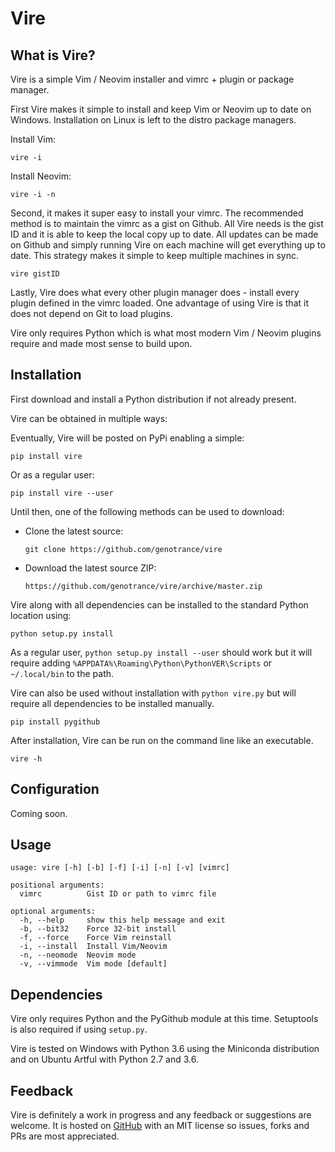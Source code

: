 # Vire

## What is Vire?
Vire is a simple Vim / Neovim installer and vimrc + plugin or package manager.

First Vire makes it simple to install and keep Vim or Neovim up to date on 
Windows. Installation on Linux is left to the distro package managers.

Install Vim:

  `vire -i`

Install Neovim:

  `vire -i -n`

Second, it makes it super easy to install your vimrc. The recommended method is
to maintain the vimrc as a gist on Github. All Vire needs is the gist ID and
it is able to keep the local copy up to date. All updates can be made on Github
and simply running Vire on each machine will get everything up to date. This
strategy makes it simple to keep multiple machines in sync.

  `vire gistID`

Lastly, Vire does what every other plugin manager does - install every plugin
defined in the vimrc loaded. One advantage of using Vire is that it does not
depend on Git to load plugins.

Vire only requires Python which is what most modern Vim / Neovim plugins require
and made most sense to build upon.

## Installation

First download and install a Python distribution if not already present.

Vire can be obtained in multiple ways:

Eventually, Vire will be posted on PyPi enabling a simple:

  `pip install vire`

Or as a regular user:

  `pip install vire --user`

Until then, one of the following methods can be used to download:

- Clone the latest source:

  `git clone https://github.com/genotrance/vire`

- Download the latest source ZIP:

  `https://github.com/genotrance/vire/archive/master.zip`

Vire along with all dependencies can be installed to the standard Python location using: 

  `python setup.py install`

As a regular user, `python setup.py install --user` should work but it will
require adding `%APPDATA%\Roaming\Python\PythonVER\Scripts` or `~/.local/bin`
to the path.

Vire can also be used without installation with `python vire.py` but will require
all dependencies to be installed manually.

  `pip install pygithub`

After installation, Vire can be run on the command line like an executable.

  `vire -h`

## Configuration

Coming soon.

## Usage

```
usage: vire [-h] [-b] [-f] [-i] [-n] [-v] [vimrc]

positional arguments:
  vimrc          Gist ID or path to vimrc file

optional arguments:
  -h, --help     show this help message and exit
  -b, --bit32    Force 32-bit install
  -f, --force    Force Vim reinstall
  -i, --install  Install Vim/Neovim
  -n, --neomode  Neovim mode
  -v, --vimmode  Vim mode [default]
```

## Dependencies

Vire only requires Python and the PyGithub module at this time. Setuptools is
also required if using `setup.py`.

Vire is tested on Windows with Python 3.6 using the Miniconda distribution and
on Ubuntu Artful with Python 2.7 and 3.6.

## Feedback

Vire is definitely a work in progress and any feedback or suggestions are welcome. 
It is hosted on [GitHub](https://github.com/genotrance/vire) with an MIT license
so issues, forks and PRs are most appreciated.
